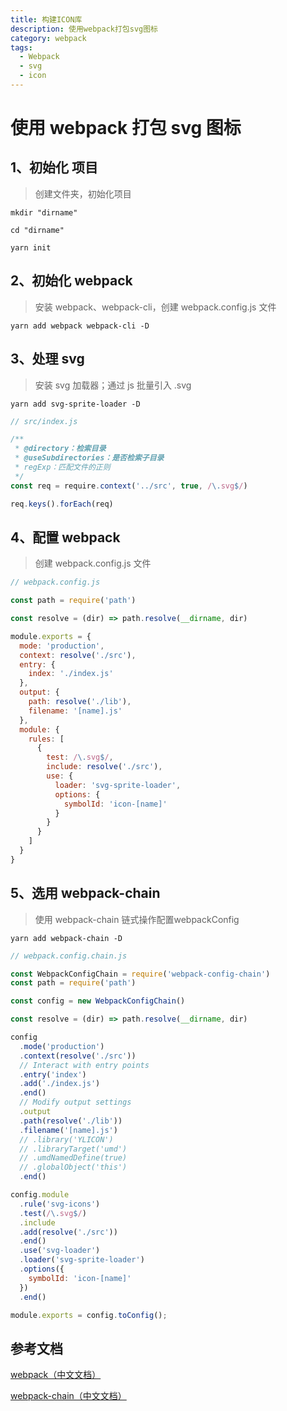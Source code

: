 ```yaml
---
title: 构建ICON库
description: 使用webpack打包svg图标
category: webpack
tags:
  - Webpack
  - svg
  - icon
---
```



# 使用 webpack 打包 svg 图标

## 1、初始化 项目

> 创建文件夹，初始化项目

```shell
mkdir "dirname"

cd "dirname"

yarn init
```

## 2、初始化 webpack

> 安装 webpack、webpack-cli，创建 webpack.config.js 文件

```shell
yarn add webpack webpack-cli -D
```

## 3、处理 svg

> 安装 svg 加载器；通过 js 批量引入 .svg

```shell
yarn add svg-sprite-loader -D
```

```javascript
// src/index.js

/**
 * @directory：检索目录
 * @useSubdirectories：是否检索子目录
 * regExp：匹配文件的正则
 */
const req = require.context('../src', true, /\.svg$/)

req.keys().forEach(req)
```

## 4、配置 webpack

> 创建 webpack.config.js 文件

```javascript
// webpack.config.js

const path = require('path')

const resolve = (dir) => path.resolve(__dirname, dir)

module.exports = {
  mode: 'production',
  context: resolve('./src'),
  entry: {
    index: './index.js'
  },
  output: {
    path: resolve('./lib'),
    filename: '[name].js'
  },
  module: {
    rules: [
      {
        test: /\.svg$/,
        include: resolve('./src'),
        use: {
          loader: 'svg-sprite-loader',
          options: {
            symbolId: 'icon-[name]'
          }
        }
      }
    ]
  }
}
```

## 5、选用 webpack-chain

> 使用 webpack-chain 链式操作配置webpackConfig

```shell
yarn add webpack-chain -D
```

```javascript
// webpack.config.chain.js

const WebpackConfigChain = require('webpack-config-chain')
const path = require('path')

const config = new WebpackConfigChain()

const resolve = (dir) => path.resolve(__dirname, dir)

config
  .mode('production')
  .context(resolve('./src'))
  // Interact with entry points
  .entry('index')
  .add('./index.js')
  .end()
  // Modify output settings
  .output
  .path(resolve('./lib'))
  .filename('[name].js')
  // .library('YLICON')
  // .libraryTarget('umd')
  // .umdNamedDefine(true)
  // .globalObject('this')
  .end()

config.module
  .rule('svg-icons')
  .test(/\.svg$/)
  .include
  .add(resolve('./src'))
  .end()
  .use('svg-loader')
  .loader('svg-sprite-loader')
  .options({
    symbolId: 'icon-[name]'
  })
  .end()

module.exports = config.toConfig();
```

## 参考文档

[webpack（中文文档）](https://webpack.docschina.org/concepts/)

[webpack-chain（中文文档）](https://github.com/Yatoo2018/webpack-chain/tree/zh-cmn-Hans)
